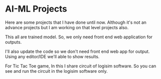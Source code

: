 # AI-ML Projects

Here are some projects that I have done until now. Although it's not an advance projects but I am working on that level projects also. 

This all are trained model. So, we only need front end web application for outputs.

I'll also update the code so we don't need front end web app for output. Using any editor/IDE we'll able to show results.

For Tic Tac Toe game, In this I share circuit of logisim software. So you can see and run the circuit in the logisim software only.
